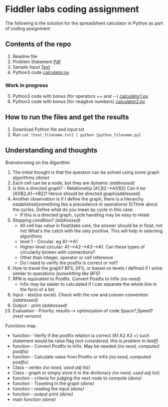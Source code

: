# Fiddler labs coding assignment
The following is the solution for the spreadsheet calculator in Python as part of coding assignment

## Contents of the repo ##

1. Readme file
2. Problem Statement [Pdf](https://github.com/hkhoont/fiddler_labs_coding_assignment/blob/master/Fiddler%20Labs%20Coding%20Assignment.pdf)
3. Sample Input [Text](https://github.com/hkhoont/fiddler_labs_coding_assignment/blob/master/input.txt)
4. Python3 code [calculator.py](https://github.com/hkhoont/fiddler_labs_coding_assignment/blob/master/calculator.py)
### Work in progress
5. Python3 code with bonus (for operators ++ and --) [calculator1.py](link)
6. Python3 code with bonus (for neagitve numbers) [calculator2.py](link)

## How to run the files and get the results ##

1. Download Python file and input.txt
2. Run `cat [text_filename.txt] | python [python_filename.py]`

## Understanding and thoughts ##

Brainstorming on the Algorithm
1) The initial thought is that the question can be solved using some graph algorithms  *(done)*
2) Each cell can be a node, but they are dynamic  *(addressed)*
3) Is this a directed graph? - Relationship [A1,B2-->A1/B2] Can it be [A1/B2,A1-->B2]? Hence should be directed graph(addressed)
4) Another observation is if I define the graph, there is a hierarchy established(something like a precedence in operations)
5)Think about the cycles. Define what do you mean by cycle in this case. 
    * If this is a directed graph, cycle handling may be easy to relate
6) Stopping condition?  *(addressed)*
    * All cell has value in float(take care, the answer should be in float, not int)
        What's the catch with the only positive. This will help in selecting algorithms
    * level 1 - Circular: eg A1-->A1
    * Higher-level circular: A1-->A2-->A3-->A1. Can these types of circularity broken with connections?
    * Other than integer, operator or cell reference
    * Do I need to verify the postfix is correct or not?
7) How to travel the graph? BFS, DFS, or based on levels I defined if I solve similar to operations  *(somehtting like BFS)*
8) RPN is equivalent to Postfix. Convert Postfix to Infix  *(no need)*
    * Infix may be easier to calculated if I can separate the whole line in the form of a list
9) Input - text(no excel). Check with the row and column convention  *(addressed)*
10) Output - print  *(addressed)*
11) Evaluation - Priority: results--> optimization of code Space?,Speed?  *(next version)*

Functions map
- function - Verify if the postfix relation is correct (A1 A2 A3 +) such statement would be raise flag  *(not considered, this is problem in itself)*
- function - Convert Postfix to Infix. May be needed  *(no need, computed postfix)*
- function - Calculate value from Postfix or Infix  *(no need, computed postfix)*
- Class - vertex  *(no need, used adj list)*
- Class - graph or simply store it in the dictionary  *(no need, used adj list)*
- function - criteria for judging the next node to compute  *(done)*
- function - Traveling in the graph  *(done)*
- function - reading the input  *(done)*
- function - output print  *(done)*
- main function  *(done)*

